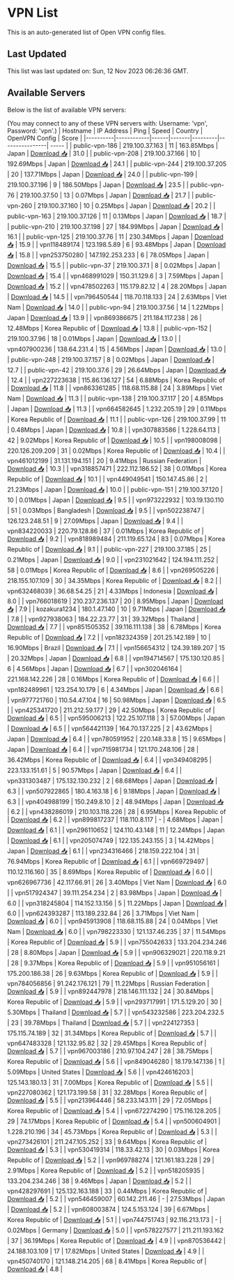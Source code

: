 # VPN List

This is an auto-generated list of Open VPN config files.

## Last Updated

This list was last updated on: Sun, 12 Nov 2023 06:26:36 GMT.

## Available Servers

Below is the list of available VPN servers:

(You may connect to any of these VPN servers with: Username: 'vpn', Password: 'vpn'.)
| Hostname | IP Address | Ping | Speed | Country | OpenVPN Config | Score |
|----------|------------|------|-------|---------|----------------| ----- |
| public-vpn-186 | 219.100.37.163 | 11 | 163.85Mbps | Japan | [Download 📥](./configs/server_0_JP.ovpn) | 31.0 |
| public-vpn-208 | 219.100.37.166 | 10 | 192.69Mbps | Japan | [Download 📥](./configs/server_1_JP.ovpn) | 24.1 |
| public-vpn-244 | 219.100.37.205 | 20 | 137.71Mbps | Japan | [Download 📥](./configs/server_2_JP.ovpn) | 24.0 |
| public-vpn-199 | 219.100.37.196 | 9 | 186.50Mbps | Japan | [Download 📥](./configs/server_3_JP.ovpn) | 23.5 |
| public-vpn-76 | 219.100.37.50 | 13 | 0.07Mbps | Japan | [Download 📥](./configs/server_4_JP.ovpn) | 21.7 |
| public-vpn-260 | 219.100.37.160 | 10 | 0.25Mbps | Japan | [Download 📥](./configs/server_5_JP.ovpn) | 20.2 |
| public-vpn-163 | 219.100.37.126 | 11 | 0.13Mbps | Japan | [Download 📥](./configs/server_6_JP.ovpn) | 18.7 |
| public-vpn-210 | 219.100.37.198 | 27 | 184.99Mbps | Japan | [Download 📥](./configs/server_7_JP.ovpn) | 16.1 |
| public-vpn-125 | 219.100.37.76 | 11 | 230.34Mbps | Japan | [Download 📥](./configs/server_8_JP.ovpn) | 15.9 |
| vpn118489174 | 123.198.5.89 | 6 | 93.48Mbps | Japan | [Download 📥](./configs/server_9_JP.ovpn) | 15.8 |
| vpn253750280 | 147.192.253.233 | 6 | 78.05Mbps | Japan | [Download 📥](./configs/server_10_JP.ovpn) | 15.5 |
| public-vpn-37 | 219.100.37.1 | 8 | 0.02Mbps | Japan | [Download 📥](./configs/server_11_JP.ovpn) | 15.4 |
| vpn468991029 | 150.31.129.6 | 3 | 7.59Mbps | Japan | [Download 📥](./configs/server_12_JP.ovpn) | 15.2 |
| vpn478502263 | 115.179.82.12 | 4 | 28.20Mbps | Japan | [Download 📥](./configs/server_13_JP.ovpn) | 14.5 |
| vpn796450544 | 118.70.118.133 | 24 | 2.63Mbps | Viet Nam | [Download 📥](./configs/server_14_VN.ovpn) | 14.0 |
| public-vpn-94 | 219.100.37.56 | 14 | 1.22Mbps | Japan | [Download 📥](./configs/server_15_JP.ovpn) | 13.9 |
| vpn869386675 | 211.184.117.238 | 26 | 12.48Mbps | Korea Republic of | [Download 📥](./configs/server_16_KR.ovpn) | 13.8 |
| public-vpn-152 | 219.100.37.96 | 18 | 0.01Mbps | Japan | [Download 📥](./configs/server_17_JP.ovpn) | 13.0 |
| vpn407900236 | 138.64.231.4 | 15 | 4.56Mbps | Japan | [Download 📥](./configs/server_18_JP.ovpn) | 13.0 |
| public-vpn-248 | 219.100.37.157 | 8 | 0.02Mbps | Japan | [Download 📥](./configs/server_19_JP.ovpn) | 12.7 |
| public-vpn-42 | 219.100.37.6 | 29 | 26.64Mbps | Japan | [Download 📥](./configs/server_20_JP.ovpn) | 12.4 |
| vpn227223638 | 115.86.136.127 | 54 | 6.88Mbps | Korea Republic of | [Download 📥](./configs/server_21_KR.ovpn) | 11.8 |
| vpn863361285 | 118.68.115.88 | 24 | 3.89Mbps | Viet Nam | [Download 📥](./configs/server_22_VN.ovpn) | 11.3 |
| public-vpn-138 | 219.100.37.117 | 20 | 4.85Mbps | Japan | [Download 📥](./configs/server_23_JP.ovpn) | 11.3 |
| vpn664582645 | 1.232.205.19 | 29 | 0.11Mbps | Korea Republic of | [Download 📥](./configs/server_24_KR.ovpn) | 11.1 |
| public-vpn-126 | 219.100.37.99 | 11 | 0.48Mbps | Japan | [Download 📥](./configs/server_25_JP.ovpn) | 10.8 |
| vpn307883586 | 1.228.64.113 | 42 | 9.02Mbps | Korea Republic of | [Download 📥](./configs/server_26_KR.ovpn) | 10.5 |
| vpn198008098 | 220.126.209.209 | 31 | 0.02Mbps | Korea Republic of | [Download 📥](./configs/server_27_KR.ovpn) | 10.4 |
| vpn461012199 | 31.131.194.151 | 20 | 9.41Mbps | Russian Federation | [Download 📥](./configs/server_28_RU.ovpn) | 10.3 |
| vpn318857471 | 222.112.186.52 | 38 | 0.01Mbps | Korea Republic of | [Download 📥](./configs/server_29_KR.ovpn) | 10.1 |
| vpn449049541 | 150.147.45.86 | 2 | 21.23Mbps | Japan | [Download 📥](./configs/server_30_JP.ovpn) | 10.0 |
| public-vpn-151 | 219.100.37.120 | 10 | 0.01Mbps | Japan | [Download 📥](./configs/server_31_JP.ovpn) | 9.5 |
| vpn973222932 | 103.19.130.110 | 51 | 0.03Mbps | Bangladesh | [Download 📥](./configs/server_32_BD.ovpn) | 9.5 |
| vpn502238747 | 126.123.248.51 | 9 | 27.09Mbps | Japan | [Download 📥](./configs/server_33_JP.ovpn) | 9.4 |
| vpn834220033 | 220.79.128.86 | 37 | 0.01Mbps | Korea Republic of | [Download 📥](./configs/server_34_KR.ovpn) | 9.2 |
| vpn818989484 | 211.119.65.124 | 83 | 0.07Mbps | Korea Republic of | [Download 📥](./configs/server_35_KR.ovpn) | 9.1 |
| public-vpn-227 | 219.100.37.185 | 25 | 0.21Mbps | Japan | [Download 📥](./configs/server_36_JP.ovpn) | 9.0 |
| vpn231021642 | 124.194.111.252 | 58 | 0.01Mbps | Korea Republic of | [Download 📥](./configs/server_37_KR.ovpn) | 8.6 |
| vpn269505226 | 218.155.107.109 | 30 | 34.35Mbps | Korea Republic of | [Download 📥](./configs/server_38_KR.ovpn) | 8.2 |
| vpn632468039 | 36.68.54.25 | 21 | 4.33Mbps | Indonesia | [Download 📥](./configs/server_39_ID.ovpn) | 8.0 |
| vpn766018619 | 210.237.236.137 | 20 | 8.95Mbps | Japan | [Download 📥](./configs/server_40_JP.ovpn) | 7.9 |
| kozakura1234 | 180.1.47.140 | 10 | 9.71Mbps | Japan | [Download 📥](./configs/server_41_JP.ovpn) | 7.8 |
| vpn927938063 | 184.22.23.77 | 31 | 39.32Mbps | Thailand | [Download 📥](./configs/server_42_TH.ovpn) | 7.7 |
| vpn851505352 | 39.116.111.138 | 38 | 6.78Mbps | Korea Republic of | [Download 📥](./configs/server_43_KR.ovpn) | 7.2 |
| vpn182324359 | 201.25.142.189 | 10 | 16.90Mbps | Brazil | [Download 📥](./configs/server_44_BR.ovpn) | 7.1 |
| vpn156654312 | 124.39.189.207 | 15 | 20.32Mbps | Japan | [Download 📥](./configs/server_45_JP.ovpn) | 6.8 |
| vpn194714567 | 175.130.120.85 | 6 | 4.56Mbps | Japan | [Download 📥](./configs/server_46_JP.ovpn) | 6.7 |
| vpn302046164 | 221.168.142.226 | 28 | 0.16Mbps | Korea Republic of | [Download 📥](./configs/server_47_KR.ovpn) | 6.6 |
| vpn182489961 | 123.254.10.179 | 6 | 4.34Mbps | Japan | [Download 📥](./configs/server_48_JP.ovpn) | 6.6 |
| vpn977721760 | 110.54.47.104 | 16 | 50.98Mbps | Japan | [Download 📥](./configs/server_49_JP.ovpn) | 6.5 |
| vpn425341720 | 211.212.59.177 | 29 | 42.50Mbps | Korea Republic of | [Download 📥](./configs/server_50_KR.ovpn) | 6.5 |
| vpn595006213 | 122.25.107.118 | 3 | 57.00Mbps | Japan | [Download 📥](./configs/server_51_JP.ovpn) | 6.5 |
| vpn564421139 | 164.70.137.225 | 2 | 43.62Mbps | Japan | [Download 📥](./configs/server_52_JP.ovpn) | 6.4 |
| vpn780591952 | 220.148.33.8 | 15 | 9.65Mbps | Japan | [Download 📥](./configs/server_53_JP.ovpn) | 6.4 |
| vpn715981734 | 121.170.248.106 | 28 | 36.42Mbps | Korea Republic of | [Download 📥](./configs/server_54_KR.ovpn) | 6.4 |
| vpn349408295 | 223.133.151.61 | 5 | 90.57Mbps | Japan | [Download 📥](./configs/server_55_JP.ovpn) | 6.4 |
| vpn331303487 | 175.132.130.232 | 2 | 68.68Mbps | Japan | [Download 📥](./configs/server_56_JP.ovpn) | 6.3 |
| vpn507922865 | 180.4.163.18 | 6 | 9.18Mbps | Japan | [Download 📥](./configs/server_57_JP.ovpn) | 6.3 |
| vpn404988199 | 150.249.8.10 | 2 | 48.94Mbps | Japan | [Download 📥](./configs/server_58_JP.ovpn) | 6.2 |
| vpn438286019 | 210.103.118.226 | 28 | 6.95Mbps | Korea Republic of | [Download 📥](./configs/server_59_KR.ovpn) | 6.2 |
| vpn899817237 | 118.110.8.117 | - | 4.68Mbps | Japan | [Download 📥](./configs/server_60_JP.ovpn) | 6.1 |
| vpn296110652 | 124.110.43.148 | 11 | 12.24Mbps | Japan | [Download 📥](./configs/server_61_JP.ovpn) | 6.1 |
| vpn205074749 | 122.135.243.155 | 3 | 14.42Mbps | Japan | [Download 📥](./configs/server_62_JP.ovpn) | 6.1 |
| vpn234316466 | 218.159.222.104 | 31 | 76.94Mbps | Korea Republic of | [Download 📥](./configs/server_63_KR.ovpn) | 6.1 |
| vpn669729497 | 110.12.116.160 | 35 | 8.69Mbps | Korea Republic of | [Download 📥](./configs/server_64_KR.ovpn) | 6.0 |
| vpn626967736 | 42.117.66.91 | 26 | 3.40Mbps | Viet Nam | [Download 📥](./configs/server_65_VN.ovpn) | 6.0 |
| vpn517924347 | 39.111.254.234 | 2 | 83.98Mbps | Japan | [Download 📥](./configs/server_66_JP.ovpn) | 6.0 |
| vpn318245804 | 114.152.13.156 | 5 | 11.22Mbps | Japan | [Download 📥](./configs/server_67_JP.ovpn) | 6.0 |
| vpn624393287 | 113.189.232.84 | 26 | 3.71Mbps | Viet Nam | [Download 📥](./configs/server_68_VN.ovpn) | 6.0 |
| vpn945913908 | 118.68.115.88 | 24 | 0.04Mbps | Viet Nam | [Download 📥](./configs/server_69_VN.ovpn) | 6.0 |
| vpn798223330 | 121.137.46.235 | 37 | 11.54Mbps | Korea Republic of | [Download 📥](./configs/server_70_KR.ovpn) | 5.9 |
| vpn755042633 | 133.204.234.246 | 28 | 8.80Mbps | Japan | [Download 📥](./configs/server_71_JP.ovpn) | 5.9 |
| vpn906329021 | 220.118.9.21 | 28 | 9.37Mbps | Korea Republic of | [Download 📥](./configs/server_72_KR.ovpn) | 5.9 |
| vpn951056161 | 175.200.186.38 | 26 | 9.63Mbps | Korea Republic of | [Download 📥](./configs/server_73_KR.ovpn) | 5.9 |
| vpn784056856 | 91.242.176.121 | 79 | 11.22Mbps | Russian Federation | [Download 📥](./configs/server_74_RU.ovpn) | 5.9 |
| vpn892447978 | 218.146.111.132 | 24 | 30.84Mbps | Korea Republic of | [Download 📥](./configs/server_75_KR.ovpn) | 5.9 |
| vpn293717991 | 171.5.129.20 | 30 | 5.30Mbps | Thailand | [Download 📥](./configs/server_76_TH.ovpn) | 5.7 |
| vpn543232586 | 223.204.232.5 | 23 | 39.78Mbps | Thailand | [Download 📥](./configs/server_77_TH.ovpn) | 5.7 |
| vpn224127353 | 175.115.74.189 | 32 | 31.34Mbps | Korea Republic of | [Download 📥](./configs/server_78_KR.ovpn) | 5.7 |
| vpn647483328 | 121.132.95.82 | 32 | 29.45Mbps | Korea Republic of | [Download 📥](./configs/server_79_KR.ovpn) | 5.7 |
| vpn967003186 | 210.97.104.247 | 28 | 38.75Mbps | Korea Republic of | [Download 📥](./configs/server_80_KR.ovpn) | 5.6 |
| vpn849046280 | 18.179.147.136 | 1 | 5.09Mbps | United States | [Download 📥](./configs/server_81_US.ovpn) | 5.6 |
| vpn424616203 | 125.143.180.13 | 31 | 7.00Mbps | Korea Republic of | [Download 📥](./configs/server_82_KR.ovpn) | 5.5 |
| vpn227080362 | 121.173.199.58 | 31 | 32.28Mbps | Korea Republic of | [Download 📥](./configs/server_83_KR.ovpn) | 5.5 |
| vpn213964446 | 58.233.143.111 | 29 | 72.05Mbps | Korea Republic of | [Download 📥](./configs/server_84_KR.ovpn) | 5.4 |
| vpn672274290 | 175.116.128.205 | 29 | 74.17Mbps | Korea Republic of | [Download 📥](./configs/server_85_KR.ovpn) | 5.4 |
| vpn500604901 | 1.228.210.196 | 34 | 45.73Mbps | Korea Republic of | [Download 📥](./configs/server_86_KR.ovpn) | 5.3 |
| vpn273426101 | 211.247.105.252 | 33 | 9.64Mbps | Korea Republic of | [Download 📥](./configs/server_87_KR.ovpn) | 5.3 |
| vpn530419314 | 118.33.42.13 | 30 | 0.03Mbps | Korea Republic of | [Download 📥](./configs/server_88_KR.ovpn) | 5.2 |
| vpn969788274 | 121.161.183.228 | 29 | 2.91Mbps | Korea Republic of | [Download 📥](./configs/server_89_KR.ovpn) | 5.2 |
| vpn518205935 | 133.204.234.246 | 38 | 9.46Mbps | Japan | [Download 📥](./configs/server_90_JP.ovpn) | 5.2 |
| vpn428297691 | 125.132.163.188 | 33 | 0.44Mbps | Korea Republic of | [Download 📥](./configs/server_91_KR.ovpn) | 5.2 |
| vpn546459007 | 60.142.211.46 | - | 27.53Mbps | Japan | [Download 📥](./configs/server_92_JP.ovpn) | 5.2 |
| vpn608003874 | 124.5.153.124 | 39 | 6.67Mbps | Korea Republic of | [Download 📥](./configs/server_93_KR.ovpn) | 5.1 |
| vpn744751743 | 92.116.213.173 | - | 0.02Mbps | Germany | [Download 📥](./configs/server_94_DE.ovpn) | 5.0 |
| vpn578227577 | 211.211.193.162 | 37 | 36.19Mbps | Korea Republic of | [Download 📥](./configs/server_95_KR.ovpn) | 4.9 |
| vpn870536442 | 24.188.103.109 | 17 | 17.82Mbps | United States | [Download 📥](./configs/server_96_US.ovpn) | 4.9 |
| vpn450740170 | 121.148.214.205 | 68 | 8.41Mbps | Korea Republic of | [Download 📥](./configs/server_97_KR.ovpn) | 4.8 |
